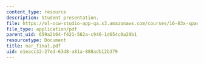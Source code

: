 ```yaml
---
content_type: resource
description: Student presentation.
file: https://ol-ocw-studio-app-qa.s3.amazonaws.com/courses/16-83x-space-systems-engineering-spring-2002-spring-2003/e1eacc3227ed63d8a81a888adb12b379_nar_final.pdf
file_type: application/pdf
parent_uid: 659a2b64-f421-582a-c946-1d654c0a29b1
resourcetype: Document
title: nar_final.pdf
uid: e1eacc32-27ed-63d8-a81a-888adb12b379
---
```


